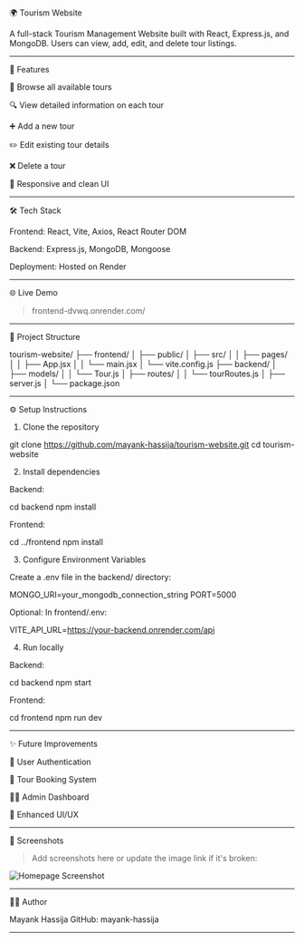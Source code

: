 🌍 Tourism Website

A full-stack Tourism Management Website built with React, Express.js, and MongoDB.
Users can view, add, edit, and delete tour listings.


---

🚀 Features

🧭 Browse all available tours

🔍 View detailed information on each tour

➕ Add a new tour

✏️ Edit existing tour details

❌ Delete a tour

📱 Responsive and clean UI



---

🛠️ Tech Stack

Frontend: React, Vite, Axios, React Router DOM

Backend: Express.js, MongoDB, Mongoose

Deployment: Hosted on Render



---

🌐 Live Demo

> frontend-dvwq.onrender.com/



---

📂 Project Structure

tourism-website/
├── frontend/
│   ├── public/
│   ├── src/
│   │   ├── pages/
│   │   ├── App.jsx
│   │   └── main.jsx
│   └── vite.config.js
├── backend/
│   ├── models/
│   │   └── Tour.js
│   ├── routes/
│   │   └── tourRoutes.js
│   ├── server.js
│   └── package.json


---

⚙️ Setup Instructions

1. Clone the repository

git clone https://github.com/mayank-hassija/tourism-website.git
cd tourism-website

2. Install dependencies

Backend:

cd backend
npm install

Frontend:

cd ../frontend
npm install

3. Configure Environment Variables

Create a .env file in the backend/ directory:

MONGO_URI=your_mongodb_connection_string
PORT=5000

Optional: In frontend/.env:

VITE_API_URL=https://your-backend.onrender.com/api

4. Run locally

Backend:

cd backend
npm start

Frontend:

cd frontend
npm run dev


---

✨ Future Improvements

🔐 User Authentication

📅 Tour Booking System

🧑‍💼 Admin Dashboard

🎨 Enhanced UI/UX



---

📸 Screenshots

> Add screenshots here or update the image link if it's broken:



![Homepage Screenshot](https://github.com/user-attachments/assets/307d68ce-2146-42e5-90cb-c455b2ca3bea)


---

👨‍💻 Author

Mayank Hassija
GitHub: mayank-hassija



---
